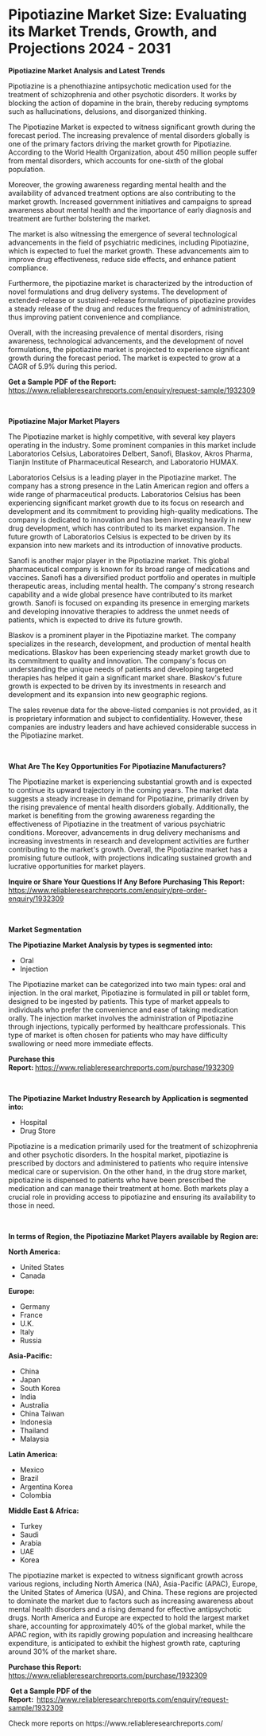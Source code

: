 <p><h1>Pipotiazine Market Size: Evaluating its Market Trends, Growth, and Projections 2024 - 2031</h1></p><p><strong>Pipotiazine Market Analysis and Latest Trends</strong></p>
<p><p>Pipotiazine is a phenothiazine antipsychotic medication used for the treatment of schizophrenia and other psychotic disorders. It works by blocking the action of dopamine in the brain, thereby reducing symptoms such as hallucinations, delusions, and disorganized thinking.</p><p>The Pipotiazine Market is expected to witness significant growth during the forecast period. The increasing prevalence of mental disorders globally is one of the primary factors driving the market growth for Pipotiazine. According to the World Health Organization, about 450 million people suffer from mental disorders, which accounts for one-sixth of the global population.</p><p>Moreover, the growing awareness regarding mental health and the availability of advanced treatment options are also contributing to the market growth. Increased government initiatives and campaigns to spread awareness about mental health and the importance of early diagnosis and treatment are further bolstering the market.</p><p>The market is also witnessing the emergence of several technological advancements in the field of psychiatric medicines, including Pipotiazine, which is expected to fuel the market growth. These advancements aim to improve drug effectiveness, reduce side effects, and enhance patient compliance.</p><p>Furthermore, the pipotiazine market is characterized by the introduction of novel formulations and drug delivery systems. The development of extended-release or sustained-release formulations of pipotiazine provides a steady release of the drug and reduces the frequency of administration, thus improving patient convenience and compliance.</p><p>Overall, with the increasing prevalence of mental disorders, rising awareness, technological advancements, and the development of novel formulations, the pipotiazine market is projected to experience significant growth during the forecast period. The market is expected to grow at a CAGR of 5.9% during this period.</p></p>
<p><strong>Get a Sample PDF of the Report:&nbsp;</strong> <a href="https://www.reliableresearchreports.com/enquiry/request-sample/1932309">https://www.reliableresearchreports.com/enquiry/request-sample/1932309</a></p>
<p>&nbsp;</p>
<p><strong>Pipotiazine Major Market Players</strong></p>
<p><p>The Pipotiazine market is highly competitive, with several key players operating in the industry. Some prominent companies in this market include Laboratorios Celsius, Laboratoires Delbert, Sanofi, Blaskov, Akros Pharma, Tianjin Institute of Pharmaceutical Research, and Laboratorio HUMAX. </p><p>Laboratorios Celsius is a leading player in the Pipotiazine market. The company has a strong presence in the Latin American region and offers a wide range of pharmaceutical products. Laboratorios Celsius has been experiencing significant market growth due to its focus on research and development and its commitment to providing high-quality medications. The company is dedicated to innovation and has been investing heavily in new drug development, which has contributed to its market expansion. The future growth of Laboratorios Celsius is expected to be driven by its expansion into new markets and its introduction of innovative products.</p><p>Sanofi is another major player in the Pipotiazine market. This global pharmaceutical company is known for its broad range of medications and vaccines. Sanofi has a diversified product portfolio and operates in multiple therapeutic areas, including mental health. The company's strong research capability and a wide global presence have contributed to its market growth. Sanofi is focused on expanding its presence in emerging markets and developing innovative therapies to address the unmet needs of patients, which is expected to drive its future growth.</p><p>Blaskov is a prominent player in the Pipotiazine market. The company specializes in the research, development, and production of mental health medications. Blaskov has been experiencing steady market growth due to its commitment to quality and innovation. The company's focus on understanding the unique needs of patients and developing targeted therapies has helped it gain a significant market share. Blaskov's future growth is expected to be driven by its investments in research and development and its expansion into new geographic regions.</p><p>The sales revenue data for the above-listed companies is not provided, as it is proprietary information and subject to confidentiality. However, these companies are industry leaders and have achieved considerable success in the Pipotiazine market.</p></p>
<p>&nbsp;</p>
<p><strong>What Are The Key Opportunities For Pipotiazine Manufacturers?</strong></p>
<p><p>The Pipotiazine market is experiencing substantial growth and is expected to continue its upward trajectory in the coming years. The market data suggests a steady increase in demand for Pipotiazine, primarily driven by the rising prevalence of mental health disorders globally. Additionally, the market is benefiting from the growing awareness regarding the effectiveness of Pipotiazine in the treatment of various psychiatric conditions. Moreover, advancements in drug delivery mechanisms and increasing investments in research and development activities are further contributing to the market's growth. Overall, the Pipotiazine market has a promising future outlook, with projections indicating sustained growth and lucrative opportunities for market players.</p></p>
<p><strong>Inquire or Share Your Questions If Any Before Purchasing This Report:</strong> <a href="https://www.reliableresearchreports.com/enquiry/pre-order-enquiry/1932309">https://www.reliableresearchreports.com/enquiry/pre-order-enquiry/1932309</a></p>
<p>&nbsp;</p>
<p><strong>Market Segmentation</strong></p>
<p><strong>The Pipotiazine Market Analysis by types is segmented into:</strong></p>
<p><ul><li>Oral</li><li>Injection</li></ul></p>
<p><p>The Pipotiazine market can be categorized into two main types: oral and injection. In the oral market, Pipotiazine is formulated in pill or tablet form, designed to be ingested by patients. This type of market appeals to individuals who prefer the convenience and ease of taking medication orally. The injection market involves the administration of Pipotiazine through injections, typically performed by healthcare professionals. This type of market is often chosen for patients who may have difficulty swallowing or need more immediate effects.</p></p>
<p><strong>Purchase this Report:&nbsp;</strong><a href="https://www.reliableresearchreports.com/purchase/1932309">https://www.reliableresearchreports.com/purchase/1932309</a></p>
<p>&nbsp;</p>
<p><strong>The Pipotiazine Market Industry Research by Application is segmented into:</strong></p>
<p><ul><li>Hospital</li><li>Drug Store</li></ul></p>
<p><p>Pipotiazine is a medication primarily used for the treatment of schizophrenia and other psychotic disorders. In the hospital market, pipotiazine is prescribed by doctors and administered to patients who require intensive medical care or supervision. On the other hand, in the drug store market, pipotiazine is dispensed to patients who have been prescribed the medication and can manage their treatment at home. Both markets play a crucial role in providing access to pipotiazine and ensuring its availability to those in need.</p></p>
<p>&nbsp;</p>
<p><strong>In terms of Region, the Pipotiazine Market Players available by Region are:</strong></p>
<p>
    <p> <strong> North America: </strong>
        <ul>
            <li>United States</li>
            <li>Canada</li>
        </ul>
        </p> 
    <p> <strong> Europe: </strong>
        <ul>
            <li>Germany</li>
            <li>France</li>
            <li>U.K.</li>
            <li>Italy</li>
            <li>Russia</li>
        </ul>
        </p> 
    <p> <strong> Asia-Pacific: </strong>
        <ul>
            <li>China</li>
            <li>Japan</li>
            <li>South Korea</li>
            <li>India</li>
            <li>Australia</li>
            <li>China Taiwan</li>
            <li>Indonesia</li>
            <li>Thailand</li>
            <li>Malaysia</li>
        </ul>
        </p> 
    <p> <strong> Latin America: </strong>
        <ul>
            <li>Mexico</li>
            <li>Brazil</li>
            <li>Argentina Korea</li>
            <li>Colombia</li>
        </ul>
        </p> 
    <p> <strong> Middle East & Africa: </strong>
        <ul>
            <li>Turkey</li>
            <li>Saudi</li>
            <li>Arabia</li>
            <li>UAE</li>
            <li>Korea</li>
        </ul>
    </p>
    </p>
<p><p>The pipotiazine market is expected to witness significant growth across various regions, including North America (NA), Asia-Pacific (APAC), Europe, the United States of America (USA), and China. These regions are projected to dominate the market due to factors such as increasing awareness about mental health disorders and a rising demand for effective antipsychotic drugs. North America and Europe are expected to hold the largest market share, accounting for approximately 40% of the global market, while the APAC region, with its rapidly growing population and increasing healthcare expenditure, is anticipated to exhibit the highest growth rate, capturing around 30% of the market share.</p></p>
<p><strong>Purchase this Report: </strong><a href="https://www.reliableresearchreports.com/purchase/1932309">https://www.reliableresearchreports.com/purchase/1932309</a></p>
<p>&nbsp;<strong>Get a Sample PDF of the Report:&nbsp;&nbsp;</strong><a href="https://www.reliableresearchreports.com/enquiry/request-sample/1932309">https://www.reliableresearchreports.com/enquiry/request-sample/1932309</a></p>
<p><strong></strong></p>
<p>Check more reports on https://www.reliableresearchreports.com/</p>